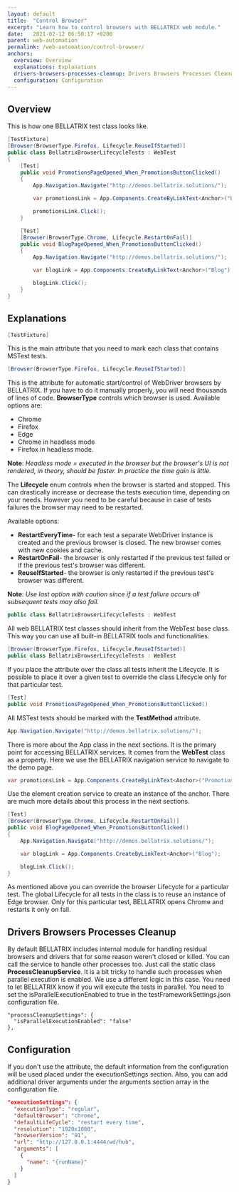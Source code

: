 ```yaml
---
layout: default
title:  "Control Browser"
excerpt: "Learn how to control browsers with BELLATRIX web module."
date:   2021-02-12 06:50:17 +0200
parent: web-automation
permalink: /web-automation/control-browser/
anchors:
  overview: Overview
  explanations: Explanations
  drivers-browsers-processes-cleanup: Drivers Browsers Processes Cleanup
  configuration: Configuration
---
```

Overview
--------

This is how one BELLATRIX test class looks like.
```csharp
[TestFixture]
[Browser(BrowserType.Firefox, Lifecycle.ReuseIfStarted)]
public class BellatrixBrowserLifecycleTests : WebTest
{
    [Test]
    public void PromotionsPageOpened_When_PromotionsButtonClicked()
    {
        App.Navigation.Navigate("http://demos.bellatrix.solutions/");

        var promotionsLink = App.Components.CreateByLinkText<Anchor>("Promotions");

        promotionsLink.Click();
    }

    [Test]
    [Browser(BrowserType.Chrome, Lifecycle.RestartOnFail)]
    public void BlogPageOpened_When_PromotionsButtonClicked()
    {
        App.Navigation.Navigate("http://demos.bellatrix.solutions/");

        var blogLink = App.Components.CreateByLinkText<Anchor>("Blog");

        blogLink.Click();
    }
}
```

Explanations
------------
```csharp
[TestFixture]
```
This is the main attribute that you need to mark each class that contains MSTest tests.
```csharp
[Browser(BrowserType.Firefox, Lifecycle.ReuseIfStarted)]
```
This is the attribute for automatic start/control of WebDriver browsers by BELLATRIX. If you have to do it manually properly, you will need thousands of lines of code. 
**BrowserType** controls which browser is used. Available options are:
- Chrome
- Firefox
- Edge
- Chrome in headless mode
- Firefox in headless mode.

**Note**: *Headless mode = executed in the browser but the browser's UI is not rendered, in theory, should be faster. In practice the time gain is little.*

The **Lifecycle** enum controls when the browser is started and stopped. This can drastically increase or decrease the tests execution time, depending on your needs. However you need to be careful because in case of tests failures the browser may need to be restarted.

Available options:
- **RestartEveryTime**- for each test a separate WebDriver instance is created and the previous browser is closed. The new browser comes with new cookies and cache.
- **RestartOnFail**- the browser is only restarted if the previous test failed or if the previous test's browser was different.
- **ReuseIfStarted**- the browser is only restarted if the previous test's browser was different. 

**Note**: *Use last option with caution since if a test failure occurs all subsequent tests may also fail.*

```csharp
public class BellatrixBrowserLifecycleTests : WebTest
```
All web BELLATRIX test classes should inherit from the WebTest base class. This way you can use all built-in BELLATRIX tools and functionalities.
```csharp
[Browser(BrowserType.Firefox, Lifecycle.ReuseIfStarted)]
public class BellatrixBrowserLifecycleTests : WebTest
```
If you place the attribute over the class all tests inherit the Lifecycle. It is possible to place it over a given test to override the class Lifecycle only for that particular test.
```csharp
[Test]
public void PromotionsPageOpened_When_PromotionsButtonClicked()
```
All MSTest tests should be marked with the **TestMethod** attribute.
```csharp
App.Navigation.Navigate("http://demos.bellatrix.solutions/");
```
There is more about the App class in the next sections. It is the primary point for accessing BELLATRIX services. It comes from the **WebTest** class as a property. Here we use the BELLATRIX navigation service to navigate to the demo page.
```csharp
var promotionsLink = App.Components.CreateByLinkText<Anchor>("Promotions");
```
Use the element creation service to create an instance of the anchor. There are much more details about this process in the next sections.
```csharp
[Test]
[Browser(BrowserType.Chrome, Lifecycle.RestartOnFail)]
public void BlogPageOpened_When_PromotionsButtonClicked()
{
    App.Navigation.Navigate("http://demos.bellatrix.solutions/");

    var blogLink = App.Components.CreateByLinkText<Anchor>("Blog");

    blogLink.Click();
}
```
As mentioned above you can override the browser Lifecycle for a particular test. The global Lifecycle for all tests in the class is to reuse an instance of Edge browser. Only for this particular test, BELLATRIX opens Chrome and restarts it only on fail.

Drivers Browsers Processes Cleanup
------------
By default BELLATRIX includes internal module for handling residual browsers and drivers that for some reason weren't closed or killed. You can call the service to handle other processes too. Just call the static class **ProcessCleanupService**.
It is a bit tricky to handle such processes when parallel execution is enabled. We use a different logic in this case. You need to let BELLATRIX know if you will execute the tests in parallel. You need to set the isParallelExecutionEnabled to true in the testFrameworkSettings.json configuration file.
```
"processCleanupSettings": {
  "isParallelExecutionEnabled": "false"
},
```

Configuration
------------
If you don't use the attribute, the default information from the configuration will be used placed under the executionSettings section. Also, you can add additional driver arguments under the arguments section array in the configuration file.
```json
"executionSettings": {
  "executionType": "regular",
  "defaultBrowser": "chrome",
  "defaultLifeCycle": "restart every time",
  "resolution": "1920x1080",
  "browserVersion": "91",
  "url": "http://127.0.0.1:4444/wd/hub",
  "arguments": [
    {
      "name": "{runName}"
    }
  ]
}
```
